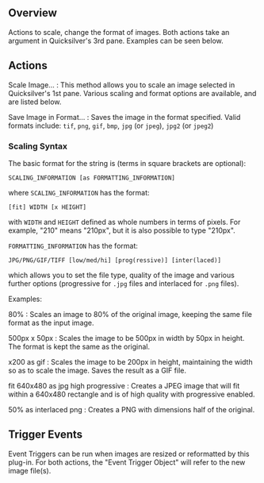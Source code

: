 ## Overview ##

Actions to scale, change the format of images. Both actions take an argument in Quicksilver's 3rd pane. Examples can be seen below.

## Actions ##

Scale Image…
  : This method allows you to scale an image selected in Quicksilver's 1st pane. Various scaling and format options are available, and are listed below.

Save Image in Format…
  : Saves the image in the format specified. Valid formats include:
  `tif`, `png`, `gif`, `bmp`, `jpg` (or `jpeg`), `jpg2` (or `jpeg2`)

### Scaling Syntax ###

The basic format for the string is (terms in square brackets are optional):

    SCALING_INFORMATION [as FORMATTING_INFORMATION]

where `SCALING_INFORMATION` has the format: 

    [fit] WIDTH [x HEIGHT]

with `WIDTH` and `HEIGHT` defined as whole numbers in terms of pixels. For example, "210" means "210px", but it is also possible to type "210px".

`FORMATTING_INFORMATION` has the format:

    JPG/PNG/GIF/TIFF [low/med/hi] [prog(ressive)] [inter(laced)]

which allows you to set the file type, quality of the image and various further options (progressive for `.jpg` files and interlaced for `.png` files).

Examples:

80%
  : Scales an image to 80% of the original image, keeping the same file format as the input image.

500px x 50px
  : Scales the image to be 500px in width by 50px in height. The format is kept the same as the original.

x200 as gif
  : Scales the image to be 200px in height, maintaining the width so as to scale the image. Saves the result as a GIF file.

fit 640x480 as jpg high progressive
  : Creates a JPEG image that will fit within a 640x480 rectangle and is of high quality with progressive enabled.

50% as interlaced png
  : Creates a PNG with dimensions half of the original.

## Trigger Events ##

Event Triggers can be run when images are resized or reformatted by this plug-in. For both actions, the "Event Trigger Object" will refer to the new image file(s).
